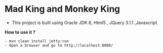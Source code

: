 # Mad King and Monkey King


* This project is built using Oracle JDK 8, Html5 , JQuery 3.1.1 ,Javascript.

**How to use it ?**

```
- mvn clean install jetty:run
- Open a browser and go to http://localhost:8080/
```


